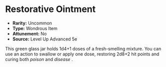 # Restorative Ointment

- **Rarity:** Uncommon
- **Type:** Wondrous Item
- **Attunement:** No
- **Source:** Level Up Advanced 5e

This green glass jar holds 1d4+1 doses of a fresh-smelling mixture. You can use an action to swallow or apply one dose, restoring 2d8+2 hit points and curing both _poison_  and _disease_ .
